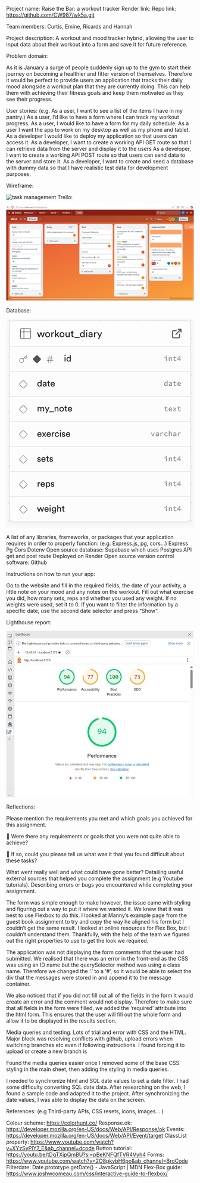 Project name: Raise the Bar: a workout tracker
Render link: 
Repo link: https://github.com/CW987/wk5a.git 

Team members: Curtis, Emine, Ricards and Hannah 


Project description:
A workout and mood tracker hybrid, allowing the user to input data about their workout into a form and save it for future reference. 



Problem domain: 

As it is January a surge of people suddenly sign up to the gym to start their journey on becoming a healthier and fitter version of themselves. Therefore it would be perfect to provide users an application that tracks their daily mood alongside a workout plan that they are currently doing. This can help them with achieving their fitness goals and keep them motivated as they see their progress.

User stories:
(e.g. As a user, I want to see a list of the items I have in my pantry.)
As a user, I’d like to have a form where I can track my workout progress.
 As a user, I would like to have a form for my daily schedule.
As a user I want the app to work on my desktop as well as my phone and tablet. 
As a developer I would like to deploy my application so that users can access it.
 As a developer, I want to create a working API GET route so that I can retrieve data from the server and display it to the users
 As a developer, I want to create a working API POST route so that users can send data to the server and store it.
As a developer, I want to create and seed a database with dummy data so that I have realistic test data for development purposes.








Wireframe:

![task management](/TWireframe.jpg "Our Trello steps")
Trello:

![task management](/Trello.jpg "Our Trello steps")














Database:

![Database](/database.jpg "Our Database on Supabase")


A list of any libraries, frameworks, or packages that your application requires in order to properly function:
(e.g. Express.js, pg, cors...)
Express
Pg
Cors
Dotenv
Open source database: Supabase which uses Postgres
API get and post route
Deployed on Render
Open source version control software: Github

Instructions on how to run your app:

Go to the website and fill in the required fields, the date of your activity, a little note on your mood and any notes on the workout.
 Fill out what exercise you did, how many sets, reps and whether you used any weight. 
If no weights were used, set it to 0. 
If you want to filter the information  by a specific date, use the second date selector and press “Show”.



Lighthouse report:

![LightHouse](/lighthouse.jpg "Our Light House Report")


Reflections:

Please mention the requirements you met and which goals you achieved for this assignment.

🎯 Were there any requirements or goals that you were not quite able to achieve?

🎯 If so, could you please tell us what was it that you found difficult about these tasks?
 
What went really well and what could have gone better?
Detailing useful external sources that helped you complete the assignment (e.g Youtube tutorials).
Describing errors or bugs you encountered while completing your assignment.

The form was simple enough to make however, the issue came with styling and figuring out a way to put it where we wanted it. We knew that it was best to use Flexbox to do this. I looked at Manny’s example page from the guest book assignment to try and copy the way he aligned his form but I couldn’t get the same result. I looked at online resources for Flex Box, but I couldn’t understand them. Thankfully, with the help of the team we figured out the right properties to use to get the look we required.


The application was not displaying the form comments that the user had submitted. We realised that there was an error in the front-end as the CSS was using an ID name but the querySelector method was using a class name. Therefore we changed the ‘.’ to a ‘#’, so it would be able to select the div that the messages were stored in and append it to the message container. 

We also noticed that if you did not fill out all of the fields in the form it would create an error and the comment would not display. Therefore to make sure that all fields in the form were filled, we added the ‘required’ attribute into the html form. This ensures that the user will fill out the whole form and allow it to be displayed in the results section. 

Media queries and testing. Lots of trial and error with CSS and the HTML. Major block was resolving conflicts with github, upload errors when switching branches etc even if following instructions. I found forcing it to upload or create a new branch is 

Found the media queries easier once I removed some of the base CSS styling in the main sheet, then adding the styling in media queries. 

I needed to synchronize html and SQL date values ​​to set a date filter. I had some difficulty converting SQL date data. After researching on the web, I found a sample code and adapted it to the project. After synchronizing the date values, I was able to display the data on the screen.


References:
(e.g Third-party APIs, CSS resets, icons, images... )

Colour scheme:
https://colorhunt.co/
Response.ok:
https://developer.mozilla.org/en-US/docs/Web/API/Response/ok 
Events:
https://developer.mozilla.org/en-US/docs/Web/API/Event/target 
ClassList property:
https://www.youtube.com/watch?v=XYzSyPlY7_E&ab_channel=dcode
Button tutorial:
https://youtu.be/tDqTXipQmBU?si=pBeKNFQfTVR4Vyh4
Forms:
https://www.youtube.com/watch?v=2O8pkybH6po&ab_channel=BroCode
Filterdate:
Date.prototype.getDate() - JavaScript | MDN
Flex-Box guide:
https://www.joshwcomeau.com/css/interactive-guide-to-flexbox/

